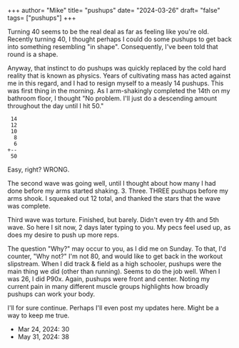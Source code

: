 +++
author= "Mike"
title= "pushups"
date= "2024-03-26"
draft= "false"
tags= ["pushups"]
+++

Turning 40 seems to be the real deal as far as feeling like you're old.<!--more--> Recently turning 40, I thought perhaps I could do some pushups to get back into something resembling "in shape". Consequently, I've been told that round is a shape.

Anyway, that instinct to do pushups was quickly replaced by the cold hard reality that is known as physics. Years of cultivating mass has acted against me in this regard, and I had to resign myself to a measly 14 pushups. This was first thing in the morning. As I arm-shakingly completed the 14th on my bathroom floor, I thought "No problem. I'll just do a descending amount throughout the day until I hit 50."
```
 14
 12
 10
  8
  6
+--
 50
```
Easy, right? WRONG.

The second wave was going well, until I thought about how many I had done before my arms started shaking. 3. Three. THREE pushups before my arms shook. I squeaked out 12 total, and thanked the stars that the wave was complete.

Third wave was torture. Finished, but barely. Didn't even try 4th and 5th wave. So here I sit now, 2 days later typing to you. My pecs feel used up, as does my desire to push up more reps. 

The question "Why?" may occur to you, as I did me on Sunday. To that, I'd counter, "Why not?" I'm not 80, and would like to get back in the workout slipstream. When I did track & field as a high schooler, pushups were the main thing we did (other than running). Seems to do the job well. When I was 26, I did P90x. Again, pushups were front and center. Noting my current pain in many different muscle groups highlights how broadly pushups can work your body.

I'll for sure continue. Perhaps I'll even post my updates here. Might be a way to keep me true.

- Mar 24, 2024: 30
- May 31, 2024: 38